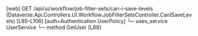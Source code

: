 [web] GET /api/ui/workflow/job-filter-sets/can-i-save-levels  (Dataverse.Api.Controllers.UI.Workflow.JobFilterSetsController.CanISaveLevels)  [L85–L106] [auth=Authentication.UserPolicy]
  └─ uses_service UserService
    └─ method GetUser [L88]

